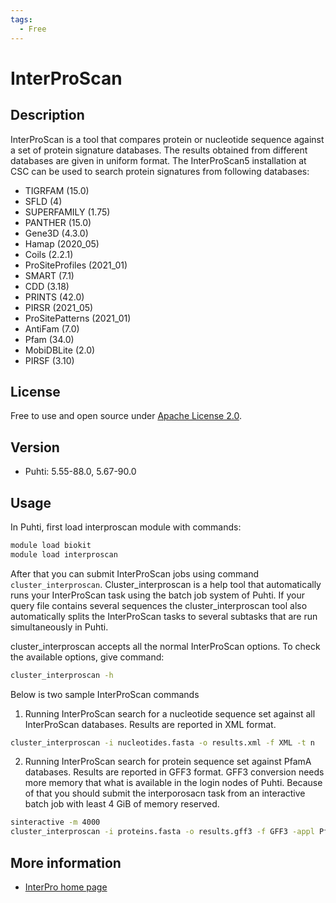 ```yaml
---
tags:
  - Free
---
```


# InterProScan

## Description

InterProScan is a tool that compares protein or nucleotide sequence against a set of protein signature databases. 
The results obtained from different databases are given in uniform format. The InterProScan5 installation at CSC can 
be used to search protein signatures from following databases:

   * TIGRFAM (15.0)
   * SFLD (4) 
   * SUPERFAMILY (1.75) 
   * PANTHER (15.0) 
   * Gene3D (4.3.0)
   * Hamap (2020_05)
   * Coils (2.2.1)
   * ProSiteProfiles (2021_01) 
   * SMART (7.1)
   * CDD (3.18) 
   * PRINTS (42.0) 
   * PIRSR (2021_05) 
   * ProSitePatterns (2021_01) 
   * AntiFam (7.0) 
   * Pfam (34.0)
   * MobiDBLite (2.0)
   * PIRSF (3.10)
 

## License

Free to use and open source under [Apache License 2.0](https://www.apache.org/licenses/LICENSE-2.0).

## Version

*   Puhti: 5.55-88.0, 5.67-90.0

## Usage 

In Puhti, first load interproscan module with commands:

```bash
module load biokit
module load interproscan
```

After that you can submit  InterProScan jobs using command `cluster_interproscan`. Cluster_interproscan 
is a help tool that automatically runs your InterProScan task using the batch job system of Puhti. 
If your query file contains several sequences the cluster_interproscan tool also automatically splits 
the InterProScan tasks to several subtasks that are run simultaneously in Puhti. 

cluster_interproscan accepts all the normal InterProScan options. To check the available options, give command:

```bash
cluster_interproscan -h
```

Below is two sample InterProScan commands

1. Running InterProScan search for a nucleotide sequence set  against all InterProScan databases. 
Results are reported in XML format.

```bash
cluster_interproscan -i nucleotides.fasta -o results.xml -f XML -t n
```

2. Running InterProScan search for protein sequence set against PfamA databases. Results are reported in GFF3 format. GFF3 conversion needs more memory that what is available in the login nodes of Puhti. Because of that you should submit the interporosacn task from an interactive batch job with least 4 GiB of memory reserved. 

```bash
sinteractive -m 4000
cluster_interproscan -i proteins.fasta -o results.gff3 -f GFF3 -appl PfamA
```


## More information

*   [InterPro home page](https://www.ebi.ac.uk/interpro/)
